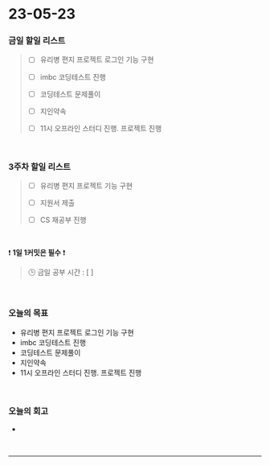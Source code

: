 # 23-05-23
### 금일 할일 리스트
> - [ ]  유리병 편지 프로젝트 로그인 기능 구현
>
> - [ ]  imbc 코딩테스트 진행
>
> - [ ]  코딩테스트 문제풀이
>
> - [ ]  지인약속
>
> - [ ]  11시 오프라인 스터디 진행. 프로젝트 진행


<br/>

### 3주차 할일 리스트  
> - [ ]  유리병 편지 프로젝트 기능 구현
>
> - [ ]  지원서 제출
>
> - [ ]  CS 재공부 진행

<br/>

❗ **1일 1커밋은 필수** ❗
> 🕒 금일 공부 시간 : [  ]
  
<br/>

### 오늘의 목표
- 유리병 편지 프로젝트 로그인 기능 구현
- imbc 코딩테스트 진행
- 코딩테스트 문제풀이
- 지인약속
- 11시 오프라인 스터디 진행. 프로젝트 진행

<br>

### 오늘의 회고
-

<br/>

------------  
